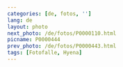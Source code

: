 ```yaml
---
categories: [de, fotos, '']
lang: de
layout: photo
next_photo: /de/fotos/P0000110.html
picname: P0000444
prev_photo: /de/fotos/P0000443.html
tags: [Fotofalle, Hyena]
---
```


